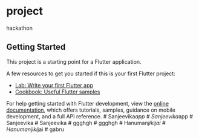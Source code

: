 # project

hackathon

## Getting Started

This project is a starting point for a Flutter application.

A few resources to get you started if this is your first Flutter project:

- [Lab: Write your first Flutter app](https://docs.flutter.dev/get-started/codelab)
- [Cookbook: Useful Flutter samples](https://docs.flutter.dev/cookbook)

For help getting started with Flutter development, view the
[online documentation](https://docs.flutter.dev/), which offers tutorials,
samples, guidance on mobile development, and a full API reference.
#   S a n j e e v i k a _ a p p  
 #   S a n j e e v i k a _ a p p  
 #   S a n j e e v i k a  
 #   S a n j e e v i k a  
 #   g g g h g h  
 #   g g g h g h  
 #   H a n u m a n _ j i _ k i _ j a i  
 #   H a n u m a n _ j i _ k i _ j a i  
 #   g a b r u  
 